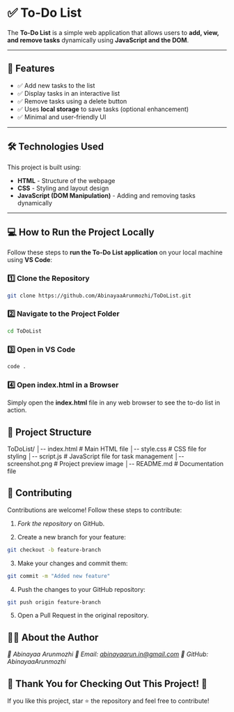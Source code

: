 # ✅ To-Do List  

The **To-Do List** is a simple web application that allows users to **add, view, and remove tasks** dynamically using **JavaScript and the DOM**.  

---

## 🚀 Features  
- ✅ Add new tasks to the list  
- ✅ Display tasks in an interactive list  
- ✅ Remove tasks using a delete button  
- ✅ Uses **local storage** to save tasks (optional enhancement)  
- ✅ Minimal and user-friendly UI  

---

## 🛠️ Technologies Used  
This project is built using:  
- **HTML** - Structure of the webpage  
- **CSS** - Styling and layout design  
- **JavaScript (DOM Manipulation)** - Adding and removing tasks dynamically  

---

## 💻 How to Run the Project Locally  

Follow these steps to **run the To-Do List application** on your local machine using **VS Code**:  

### 1️⃣ Clone the Repository  
```sh
git clone https://github.com/AbinayaaArunmozhi/ToDoList.git
```
### 2️⃣ Navigate to the Project Folder
```sh
cd ToDoList
```
### 3️⃣ Open in VS Code
```sh
code .
```
### 4️⃣ Open index.html in a Browser
 Simply open the **index.html** file in any web browser to see the to-do list in action.

## 📂 Project Structure

ToDoList/
│-- index.html       # Main HTML file
│-- style.css        # CSS file for styling
│-- script.js        # JavaScript file for task management
│-- screenshot.png   # Project preview image
│-- README.md        # Documentation file

## 🤝 Contributing
Contributions are welcome! Follow these steps to contribute:

1. *Fork the repository* on GitHub.

2. Create a new branch for your feature:
```sh
git checkout -b feature-branch
```
3. Make your changes and commit them:
```sh
git commit -m "Added new feature"
```
4. Push the changes to your GitHub repository:
```sh
git push origin feature-branch
```
5. Open a Pull Request in the original repository.


## 🧑‍💻 About the Author
*👤 Abinayaa Arunmozhi*
*📧 Email: abinayaarun.in@gmail.com*
*🔗 GitHub: AbinayaaArunmozhi*


## 🎉 Thank You for Checking Out This Project! 🚀
If you like this project, star ⭐ the repository and feel free to contribute!